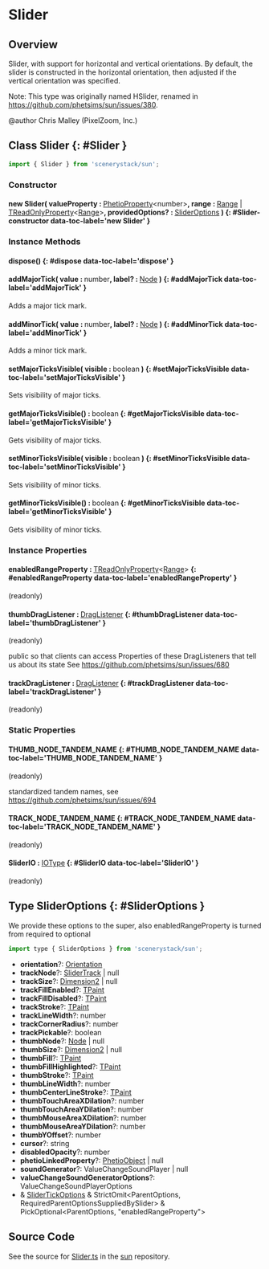 # Slider

## Overview

Slider, with support for horizontal and vertical orientations. By default, the slider is constructed in the
horizontal orientation, then adjusted if the vertical orientation was specified.

Note: This type was originally named HSlider, renamed in https://github.com/phetsims/sun/issues/380.

@author Chris Malley (PixelZoom, Inc.)

## Class Slider {: #Slider }


```js
import { Slider } from 'scenerystack/sun';
```
### Constructor

#### new Slider( valueProperty : <span style="font-weight: 400;">[PhetioProperty](../axon/PhetioProperty.md)&lt;<span style="color: hsla(calc(var(--md-hue) + 180deg),80%,40%,1);">number</span>&gt;</span>, range : <span style="font-weight: 400;">[Range](../dot/Range.md) | [TReadOnlyProperty](../axon/TReadOnlyProperty.md)&lt;[Range](../dot/Range.md)&gt;</span>, providedOptions? : <span style="font-weight: 400;">[SliderOptions](../sun/Slider.md#SliderOptions)</span> ) {: #Slider-constructor data-toc-label='new Slider' }

### Instance Methods

#### dispose() {: #dispose data-toc-label='dispose' }

#### addMajorTick( value : <span style="font-weight: 400;"><span style="color: hsla(calc(var(--md-hue) + 180deg),80%,40%,1);">number</span></span>, label? : <span style="font-weight: 400;">[Node](../scenery/Node.md)</span> ) {: #addMajorTick data-toc-label='addMajorTick' }

Adds a major tick mark.

#### addMinorTick( value : <span style="font-weight: 400;"><span style="color: hsla(calc(var(--md-hue) + 180deg),80%,40%,1);">number</span></span>, label? : <span style="font-weight: 400;">[Node](../scenery/Node.md)</span> ) {: #addMinorTick data-toc-label='addMinorTick' }

Adds a minor tick mark.

#### setMajorTicksVisible( visible : <span style="font-weight: 400;"><span style="color: hsla(calc(var(--md-hue) + 180deg),80%,40%,1);">boolean</span></span> ) {: #setMajorTicksVisible data-toc-label='setMajorTicksVisible' }

Sets visibility of major ticks.

#### getMajorTicksVisible() : <span style="font-weight: 400;"><span style="color: hsla(calc(var(--md-hue) + 180deg),80%,40%,1);">boolean</span></span> {: #getMajorTicksVisible data-toc-label='getMajorTicksVisible' }

Gets visibility of major ticks.

#### setMinorTicksVisible( visible : <span style="font-weight: 400;"><span style="color: hsla(calc(var(--md-hue) + 180deg),80%,40%,1);">boolean</span></span> ) {: #setMinorTicksVisible data-toc-label='setMinorTicksVisible' }

Sets visibility of minor ticks.

#### getMinorTicksVisible() : <span style="font-weight: 400;"><span style="color: hsla(calc(var(--md-hue) + 180deg),80%,40%,1);">boolean</span></span> {: #getMinorTicksVisible data-toc-label='getMinorTicksVisible' }

Gets visibility of minor ticks.

### Instance Properties

#### enabledRangeProperty : <span style="font-weight: 400;">[TReadOnlyProperty](../axon/TReadOnlyProperty.md)&lt;[Range](../dot/Range.md)&gt;</span> {: #enabledRangeProperty data-toc-label='enabledRangeProperty' }

(readonly)

#### thumbDragListener : <span style="font-weight: 400;">[DragListener](../scenery/DragListener.md)</span> {: #thumbDragListener data-toc-label='thumbDragListener' }

(readonly)

public so that clients can access Properties of these DragListeners that tell us about its state
See https://github.com/phetsims/sun/issues/680

#### trackDragListener : <span style="font-weight: 400;">[DragListener](../scenery/DragListener.md)</span> {: #trackDragListener data-toc-label='trackDragListener' }

(readonly)

### Static Properties

#### THUMB_NODE_TANDEM_NAME {: #THUMB_NODE_TANDEM_NAME data-toc-label='THUMB_NODE_TANDEM_NAME' }

(readonly)

standardized tandem names, see https://github.com/phetsims/sun/issues/694

#### TRACK_NODE_TANDEM_NAME {: #TRACK_NODE_TANDEM_NAME data-toc-label='TRACK_NODE_TANDEM_NAME' }

(readonly)

#### SliderIO : <span style="font-weight: 400;">[IOType](../tandem/IOType.md)</span> {: #SliderIO data-toc-label='SliderIO' }

(readonly)



## Type SliderOptions {: #SliderOptions }


We provide these options to the super, also enabledRangeProperty is turned from required to optional

```js
import type { SliderOptions } from 'scenerystack/sun';
```


- **orientation**?: [Orientation](../phet-core/Orientation.md)
- **trackNode**?: [SliderTrack](../sun/SliderTrack.md) | <span style="color: hsla(calc(var(--md-hue) + 180deg),80%,40%,1);">null</span>
- **trackSize**?: [Dimension2](../dot/Dimension2.md) | <span style="color: hsla(calc(var(--md-hue) + 180deg),80%,40%,1);">null</span>
- **trackFillEnabled**?: [TPaint](../scenery/TPaint.md)
- **trackFillDisabled**?: [TPaint](../scenery/TPaint.md)
- **trackStroke**?: [TPaint](../scenery/TPaint.md)
- **trackLineWidth**?: <span style="color: hsla(calc(var(--md-hue) + 180deg),80%,40%,1);">number</span>
- **trackCornerRadius**?: <span style="color: hsla(calc(var(--md-hue) + 180deg),80%,40%,1);">number</span>
- **trackPickable**?: <span style="color: hsla(calc(var(--md-hue) + 180deg),80%,40%,1);">boolean</span>
- **thumbNode**?: [Node](../scenery/Node.md) | <span style="color: hsla(calc(var(--md-hue) + 180deg),80%,40%,1);">null</span>
- **thumbSize**?: [Dimension2](../dot/Dimension2.md) | <span style="color: hsla(calc(var(--md-hue) + 180deg),80%,40%,1);">null</span>
- **thumbFill**?: [TPaint](../scenery/TPaint.md)
- **thumbFillHighlighted**?: [TPaint](../scenery/TPaint.md)
- **thumbStroke**?: [TPaint](../scenery/TPaint.md)
- **thumbLineWidth**?: <span style="color: hsla(calc(var(--md-hue) + 180deg),80%,40%,1);">number</span>
- **thumbCenterLineStroke**?: [TPaint](../scenery/TPaint.md)
- **thumbTouchAreaXDilation**?: <span style="color: hsla(calc(var(--md-hue) + 180deg),80%,40%,1);">number</span>
- **thumbTouchAreaYDilation**?: <span style="color: hsla(calc(var(--md-hue) + 180deg),80%,40%,1);">number</span>
- **thumbMouseAreaXDilation**?: <span style="color: hsla(calc(var(--md-hue) + 180deg),80%,40%,1);">number</span>
- **thumbMouseAreaYDilation**?: <span style="color: hsla(calc(var(--md-hue) + 180deg),80%,40%,1);">number</span>
- **thumbYOffset**?: <span style="color: hsla(calc(var(--md-hue) + 180deg),80%,40%,1);">number</span>
- **cursor**?: <span style="color: hsla(calc(var(--md-hue) + 180deg),80%,40%,1);">string</span>
- **disabledOpacity**?: <span style="color: hsla(calc(var(--md-hue) + 180deg),80%,40%,1);">number</span>
- **phetioLinkedProperty**?: [PhetioObject](../tandem/PhetioObject.md) | <span style="color: hsla(calc(var(--md-hue) + 180deg),80%,40%,1);">null</span>
- **soundGenerator**?: ValueChangeSoundPlayer | <span style="color: hsla(calc(var(--md-hue) + 180deg),80%,40%,1);">null</span>
- **valueChangeSoundGeneratorOptions**?: ValueChangeSoundPlayerOptions
- &amp; [SliderTickOptions](../sun/SliderTick.md#SliderTickOptions) &amp; StrictOmit&lt;ParentOptions, RequiredParentOptionsSuppliedBySlider&gt; &amp; PickOptional&lt;ParentOptions, "enabledRangeProperty"&gt;




## Source Code

See the source for [Slider.ts](https://github.com/phetsims/sun/blob/main/js/Slider.ts) in the [sun](https://github.com/phetsims/sun) repository.
